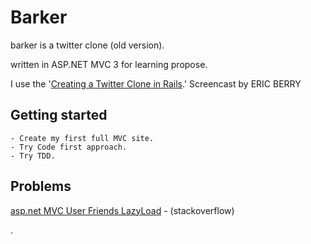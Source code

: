 # Barker

barker is a twitter clone (old version).

written in ASP.NET MVC 3 for learning propose.

I use the '[Creating a Twitter Clone in Rails](http://teachmetocode.com/screencasts/creating-a-twitter-clone-in-rails-part-1/).' Screencast  by ERIC BERRY 


## Getting started

    - Create my first full MVC site.
    - Try Code first approach.
    - Try TDD.

## Problems

[asp.net MVC User Friends LazyLoad](http://stackoverflow.com/questions/10922492/asp-net-mvc-user-friends-lazyload) - (stackoverflow)


.